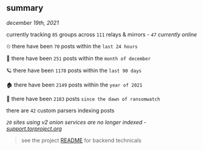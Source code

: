 
## summary
_december 19th, 2021_

currently tracking `85` groups across `111` relays & mirrors - _`47` currently online_

⏲ there have been `70` posts within the `last 24 hours`

🦈 there have been `251` posts within the `month of december`

🪐 there have been `1178` posts within the `last 90 days`

🏚 there have been `2149` posts within the `year of 2021`

🦕 there have been `2183` posts `since the dawn of ransomwatch`

there are `42` custom parsers indexing posts

_`20` sites using v2 onion services are no longer indexed - [support.torproject.org](https://support.torproject.org/onionservices/v2-deprecation/)_

> see the project [README](https://github.com/thetanz/ransomwatch#ransomwatch--) for backend technicals
